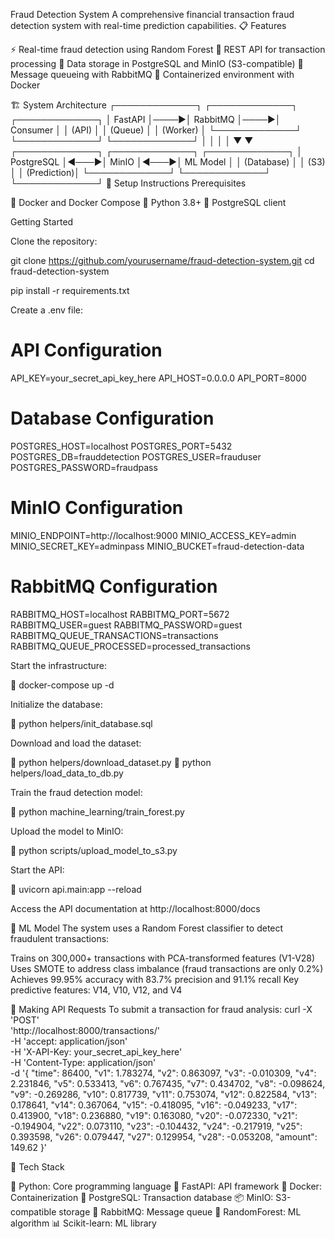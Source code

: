 Fraud Detection System
A comprehensive financial transaction fraud detection system with real-time prediction capabilities.
📋 Features

⚡ Real-time fraud detection using Random Forest
🔄 REST API for transaction processing
💾 Data storage in PostgreSQL and MinIO (S3-compatible)
📨 Message queueing with RabbitMQ
🐳 Containerized environment with Docker

🏗️ System Architecture
┌─────────────┐     ┌─────────────┐     ┌─────────────┐
│   FastAPI   │────▶│   RabbitMQ  │────▶│  Consumer   │
│    (API)    │     │   (Queue)   │     │  (Worker)   │
└─────────────┘     └─────────────┘     └─────────────┘
       │                                       │
       │                                       │
       ▼                                       ▼
┌─────────────┐     ┌─────────────┐     ┌─────────────┐
│ PostgreSQL  │◀───▶│    MinIO    │◀───▶│ ML Model    │
│  (Database) │     │    (S3)     │     │ (Prediction)│
└─────────────┘     └─────────────┘     └─────────────┘
🚀 Setup Instructions
Prerequisites

🐳 Docker and Docker Compose
🐍 Python 3.8+
🐘 PostgreSQL client

Getting Started

Clone the repository:

git clone https://github.com/yourusername/fraud-detection-system.git
cd fraud-detection-system

pip install -r requirements.txt

Create a .env file:

# API Configuration
API_KEY=your_secret_api_key_here
API_HOST=0.0.0.0
API_PORT=8000

# Database Configuration
POSTGRES_HOST=localhost
POSTGRES_PORT=5432
POSTGRES_DB=frauddetection
POSTGRES_USER=frauduser
POSTGRES_PASSWORD=fraudpass

# MinIO Configuration
MINIO_ENDPOINT=http://localhost:9000
MINIO_ACCESS_KEY=admin
MINIO_SECRET_KEY=adminpass
MINIO_BUCKET=fraud-detection-data

# RabbitMQ Configuration
RABBITMQ_HOST=localhost
RABBITMQ_PORT=5672
RABBITMQ_USER=guest
RABBITMQ_PASSWORD=guest
RABBITMQ_QUEUE_TRANSACTIONS=transactions
RABBITMQ_QUEUE_PROCESSED=processed_transactions

Start the infrastructure:

🐳 docker-compose up -d

Initialize the database:

🐍 python helpers/init_database.sql

Download and load the dataset:

🐍 python helpers/download_dataset.py
🐍 python helpers/load_data_to_db.py

Train the fraud detection model:

🐍 python machine_learning/train_forest.py

Upload the model to MinIO:

🐍 python scripts/upload_model_to_s3.py

Start the API:

🐍 uvicorn api.main:app --reload

Access the API documentation at http://localhost:8000/docs

🧠 ML Model
The system uses a Random Forest classifier to detect fraudulent transactions:

Trains on 300,000+ transactions with PCA-transformed features (V1-V28)
Uses SMOTE to address class imbalance (fraud transactions are only 0.2%)
Achieves 99.95% accuracy with 83.7% precision and 91.1% recall
Key predictive features: V14, V10, V12, and V4

📝 Making API Requests
To submit a transaction for fraud analysis:
curl -X 'POST' \
  'http://localhost:8000/transactions/' \
  -H 'accept: application/json' \
  -H 'X-API-Key: your_secret_api_key_here' \
  -H 'Content-Type: application/json' \
  -d '{
  "time": 86400,
  "v1": 1.783274,
  "v2": 0.863097,
  "v3": -0.010309,
  "v4": 2.231846,
  "v5": 0.533413,
  "v6": 0.767435,
  "v7": 0.434702,
  "v8": -0.098624,
  "v9": -0.269286,
  "v10": 0.817739,
  "v11": 0.753074,
  "v12": 0.822584,
  "v13": 0.178641,
  "v14": 0.367064,
  "v15": -0.418095,
  "v16": -0.049233,
  "v17": 0.413900,
  "v18": 0.236880,
  "v19": 0.163080,
  "v20": -0.072330,
  "v21": -0.194904,
  "v22": 0.073110,
  "v23": -0.104432,
  "v24": -0.217919,
  "v25": 0.393598,
  "v26": 0.079447,
  "v27": 0.129954,
  "v28": -0.053208,
  "amount": 149.62
}'

🔧 Tech Stack

🐍 Python: Core programming language
🚀 FastAPI: API framework
🐳 Docker: Containerization
🐘 PostgreSQL: Transaction database
📦 MinIO: S3-compatible storage
🐰 RabbitMQ: Message queue
🌲 RandomForest: ML algorithm
📊 Scikit-learn: ML library